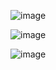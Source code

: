 ![image](https://github.com/yangshiteng/Data-Science-Learning-Path/assets/60442877/19420b7e-df6f-4c43-8263-4d33b90539a0)

![image](https://github.com/yangshiteng/Data-Science-Learning-Path/assets/60442877/111477b6-b9da-4734-ad5b-c72d4293007a)

![image](https://github.com/yangshiteng/Data-Science-Learning-Path/assets/60442877/2e642aa1-47e2-499a-8567-0996d5877c9e)

